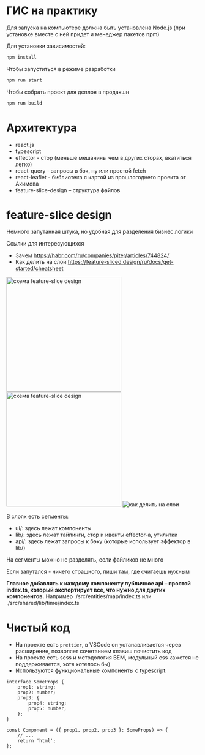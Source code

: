 # ГИС на практику

Для запуска на компьютере должна быть установлена Node.js (при установке вместе с ней придет и менеджер пакетов npm)

Для установки зависимостей:

```bash
npm install
```

Чтобы запуститься в режиме разработки

```bash
npm run start
```

Чтобы собрать проект для деплоя в продакшн

```bash
npm run build
```

# Архитектура

-   react.js
-   typescript
-   effector - стор (меньше мешанины чем в других сторах, вкатиться легко)
-   react-query - запросы в бэк, ну или простой fetch
-   react-leaflet - библиотека с картой из прошлогоднего проекта от Акимова
-   feature-slice-design – структура файлов

# feature-slice design

Немного запутанная штука, но удобная для разделения бизнес логики

Ссылки для интересующихся

-   Зачем https://habr.com/ru/companies/piter/articles/744824/
-   Как делить на слои https://feature-sliced.design/ru/docs/get-started/cheatsheet

<img src="https://raw.githubusercontent.com/sarmong/documentation/master/website/static/img/visual_schema.jpg" alt="схема feature-slice design" width="300"/>

<img src="https://habrastorage.org/r/w1560/webt/ve/ey/w8/veeyw8lxdr-8dyiyf7d2a4ixzok.jpeg" alt="схема feature-slice design" width="300"/>

<img src="https://feature-sliced.design/ru/assets/images/choosing-a-layer-ru-b9d9bdfa29418ef5443937d8d2dc479e.jpg" alt="как делить на слои" />

В слоях есть сегменты:

-   ui/: здесь лежат компоненты
-   lib/: здесь лежат тайпинги, стор и ивенты effector-а, утилитки
-   api/: здесь лежат запросы к бэку (которые использует эффектор в lib/)

На сегменты можно не разделять, если файликов не много

Если запутался - ничего страшного, пиши там, где считаешь нужным

**Главное добавлять к каждому компоненту публичное api – простой index.ts, который экспортирует все, что нужно для других компонентов.** Например ./src/entities/map/index.ts или ./src/shared/lib/time/index.ts

# Чистый код

-   На проекте есть `prettier`, в VSCode он устанавливается через расширение, позволяет сочетанием клавиш почистить код
-   На проекте есть scss и методология BEM, модульный css кажется не поддерживается, хотя хотелось бы)
-   Используются функциональные компоненты с typescript:

```tsx
interface SomeProps {
    prop1: string;
    prop2: number;
    prop3: {
        prop4: string;
        prop5: number;
    };
}

const Component = ({ prop1, prop2, prop3 }: SomeProps) => {
    // ...
    return 'html';
};
```
